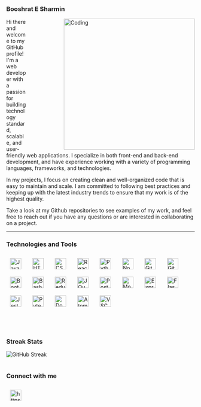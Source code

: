 ### Booshrat E Sharmin

<img align="right" width="350px" alt="Coding" style="margin-left:100px;" src="https://thumbs.gfycat.com/CalmKeyEidolonhelvum-max-1mb.gif" />

Hi there and welcome to my GitHub profile! I'm a web developer with a passion for building technology standard, scalable, and user-friendly web applications. I specialize in both front-end and back-end development, and have experience working with a variety of programming languages, frameworks, and technologies.

In my projects, I focus on creating clean and well-organized code that is easy to maintain and scale. I am committed to following best practices and keeping up with the latest industry trends to ensure that my work is of the highest quality.

Take a look at my Github repositories to see examples of my work, and feel free to reach out if you have any questions or are interested in collaborating on a project.

---

### Technologies and Tools

<div style="display:flex; flex-wrap: wrap;">
<img alt="JavaScript" title="JavaScript" width="30px" style="padding:10px 10px; margin-right: 10px;" src="https://cdn.jsdelivr.net/gh/devicons/devicon/icons/javascript/javascript-original.svg" />
<img alt="HTML" title="HTML" width="30px" style="padding:10px 10px; margin-right: 10px;" src="https://cdn.jsdelivr.net/gh/devicons/devicon/icons/html5/html5-plain.svg" />
<img alt="CSS" title="CSS" width="30px" style="padding:10px 10px; margin-right: 10px;" src="https://cdn.jsdelivr.net/gh/devicons/devicon/icons/css3/css3-plain.svg" />
<img alt="React" title="React" width="30px" style="padding:10px 10px; margin-right: 10px;" src="https://cdn.jsdelivr.net/gh/devicons/devicon/icons/react/react-original.svg" />
<img alt="Python" title="Python" width="30px" style="padding:10px 10px; margin-right: 10px;" src="https://cdn.jsdelivr.net/gh/devicons/devicon/icons/python/python-original.svg" />
<img alt="NodeJS" title="NodeJS" width="30px" style="padding:10px 10px; margin-right: 10px;" src="https://cdn.jsdelivr.net/gh/devicons/devicon/icons/nodejs/nodejs-original.svg" />
<img alt="Git" title="Git" width="30px" style="padding:10px 10px; margin-right: 10px;" src="https://cdn.jsdelivr.net/gh/devicons/devicon/icons/git/git-plain.svg" />
<img alt="GitHub" title="Github" width="30px" style="padding:10px 10px; margin-right: 10px;" src="https://cdn.jsdelivr.net/gh/devicons/devicon/icons/github/github-original.svg" />
<img alt="Bootstrap" title="Bootstrap" width="30px" style="padding:10px 10px; margin-right: 10px;" src="https://cdn.jsdelivr.net/gh/devicons/devicon/icons/bootstrap/bootstrap-original.svg" />
<img alt="Bash" title="Bash" width="30px" style="padding:10px 10px; margin-right: 10px;" src="https://cdn.jsdelivr.net/gh/devicons/devicon/icons/bash/bash-original.svg" />
<img alt="Redux" title="Redux" width="30px" style="padding:10px 10px; margin-right: 10px;" src="https://cdn.jsdelivr.net/gh/devicons/devicon/icons/redux/redux-original.svg" />
<img alt="JQuery" title="JQuery" width="30px" style="padding:10px 10px; margin-right: 10px;" src="https://cdn.jsdelivr.net/gh/devicons/devicon/icons/jquery/jquery-original.svg" />
<img alt="Postgresql" title="Postgresql" width="30px" style="padding:10px 10px; margin-right: 10px;" src="https://cdn.jsdelivr.net/gh/devicons/devicon/icons/postgresql/postgresql-original.svg" />          
<img alt="MongoDB" title="MongoDB" width="30px" style="padding:10px 10px; margin-right: 10px;" src="https://cdn.jsdelivr.net/gh/devicons/devicon/icons/mongodb/mongodb-original.svg" />
<img alt="Express" title="Express" width="30px" style="padding:10px 10px; margin-right: 10px;" src="https://cdn.jsdelivr.net/gh/devicons/devicon/icons/express/express-original.svg" />
<img alt="Flask" title="Flask" width="30px" style="padding:10px 10px; margin-right: 10px;" src="https://cdn.jsdelivr.net/gh/devicons/devicon/icons/flask/flask-original.svg" />
<img alt="Jest" title="Jest" width="30px" style="padding:10px 10px; margin-right: 10px;" src="https://cdn.jsdelivr.net/gh/devicons/devicon/icons/jest/jest-plain.svg" />
<img alt="Pytest" title="Pytest" width="30px" style="padding:10px 10px; margin-right: 10px;" src="https://cdn.jsdelivr.net/gh/devicons/devicon/icons/pytest/pytest-original.svg" />
<img alt="Docker" title="Docker" width="30px" style="padding:10px 10px; margin-right: 10px;" src="https://cdn.jsdelivr.net/gh/devicons/devicon/icons/docker/docker-original.svg" />  
<img alt="Atom" title="Atom" width="30px" style="padding:10px 10px; margin-right: 10px;" src="https://cdn.jsdelivr.net/gh/devicons/devicon/icons/atom/atom-original.svg" />
<img alt="VSCode" title="Visual Studio Code" width="30px" style="padding:10px 10px; margin-right: 10px;" src="https://cdn.jsdelivr.net/gh/devicons/devicon/icons/visualstudio/visualstudio-plain.svg" />
</div>
<br />
<br />

#

### Streak Stats

<!-- ![Booshrat's GitHub stats](https://github-readme-stats.vercel.app/api?username=booshrat&show_icons=true&theme=gruvbox) -->

![GitHub Streak](https://streak-stats.demolab.com?user=Booshrat&theme=gruvbox&border_radius=4.5)

#


### Connect with me
<a href="https://www.linkedin.com/in/booshrat/" target="blank">
 <img src="https://cdn.jsdelivr.net/gh/devicons/devicon/icons/linkedin/linkedin-original.svg" alt="https://www.linkedin.com/in/booshrat/" 
 width="30px" style="padding:10px 10px"/>
</a>


<!--
**Booshrat/Booshrat** is a ✨ _special_ ✨ repository because its `README.md` (this file) appears on your GitHub profile.

Here are some ideas to get you started:

- 🔭 I’m currently working on ...
- 🌱 I’m currently learning ...
- 👯 I’m looking to collaborate on ...
- 🤔 I’m looking for help with ...
- 💬 Ask me about ...
- 📫 How to reach me: ...
- 😄 Pronouns: ...
- ⚡ Fun fact: ...
-->
